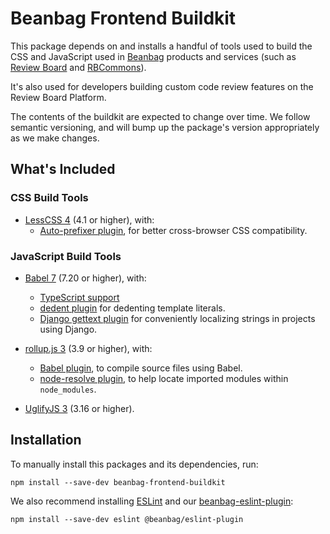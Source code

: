 # Beanbag Frontend Buildkit

This package depends on and installs a handful of tools used to build the CSS
and JavaScript used in [Beanbag](https://www.beanbaginc.com) products and
services (such as [Review Board](https://www.reviewboard.org) and
[RBCommons](https://rbcommons.com)).

It's also used for developers building custom code review features on the
Review Board Platform.

The contents of the buildkit are expected to change over time. We follow
semantic versioning, and will bump up the package's version appropriately as we
make changes.

## What's Included

### CSS Build Tools

* [LessCSS 4](https://lesscss.org/) (4.1 or higher), with:
    * [Auto-prefixer plugin](https://www.npmjs.com/package/@beanbag/less-plugin-autoprefix), for better cross-browser CSS compatibility.


### JavaScript Build Tools

* [Babel 7](https://babeljs.io/) (7.20 or higher), with:
    * [TypeScript support](https://www.npmjs.com/package/@babel/preset-typescript)
    * [dedent plugin](https://www.npmjs.com/package/babel-plugin-dedent) for
	  dedenting template literals.
    * [Django gettext plugin](https://www.npmjs.com/package/babel-plugin-django-gettext)
	  for conveniently localizing strings in projects using Django.

* [rollup.js 3](https://rollupjs.org/) (3.9 or higher), with:
    * [Babel plugin](https://www.npmjs.com/package/@rollup/plugin-babel), to
	  compile source files using Babel.
    * [node-resolve plugin](https://www.npmjs.com/package/@rollup/plugin-node-resolve),
	  to help locate imported modules within `node_modules`.

* [UglifyJS 3](https://www.npmjs.com/package/uglify-js) (3.16 or higher).


## Installation

To manually install this packages and its dependencies, run:

```
npm install --save-dev beanbag-frontend-buildkit
```

We also recommend installing [ESLint](https://eslint.org/) and our
[beanbag-eslint-plugin](https://www.npmjs.com/package/@beanbag/eslint-plugin):

```
npm install --save-dev eslint @beanbag/eslint-plugin
```
